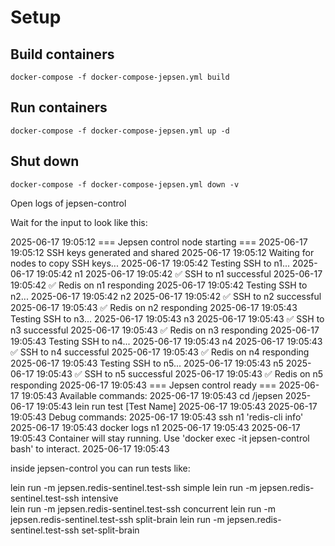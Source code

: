 # Setup
## Build containers
`docker-compose -f docker-compose-jepsen.yml build`
## Run containers 
`docker-compose -f docker-compose-jepsen.yml up -d`
## Shut down
`docker-compose -f docker-compose-jepsen.yml down -v`

Open logs of jepsen-control

Wait for the input to look like this:

2025-06-17 19:05:12 === Jepsen control node starting ===
2025-06-17 19:05:12 SSH keys generated and shared
2025-06-17 19:05:12 Waiting for nodes to copy SSH keys...
2025-06-17 19:05:42 Testing SSH to n1...
2025-06-17 19:05:42 n1
2025-06-17 19:05:42 ✅ SSH to n1 successful
2025-06-17 19:05:42 ✅ Redis on n1 responding
2025-06-17 19:05:42 Testing SSH to n2...
2025-06-17 19:05:42 n2
2025-06-17 19:05:42 ✅ SSH to n2 successful
2025-06-17 19:05:43 ✅ Redis on n2 responding
2025-06-17 19:05:43 Testing SSH to n3...
2025-06-17 19:05:43 n3
2025-06-17 19:05:43 ✅ SSH to n3 successful
2025-06-17 19:05:43 ✅ Redis on n3 responding
2025-06-17 19:05:43 Testing SSH to n4...
2025-06-17 19:05:43 n4
2025-06-17 19:05:43 ✅ SSH to n4 successful
2025-06-17 19:05:43 ✅ Redis on n4 responding
2025-06-17 19:05:43 Testing SSH to n5...
2025-06-17 19:05:43 n5
2025-06-17 19:05:43 ✅ SSH to n5 successful
2025-06-17 19:05:43 ✅ Redis on n5 responding
2025-06-17 19:05:43 === Jepsen control ready ===
2025-06-17 19:05:43 Available commands:
2025-06-17 19:05:43   cd /jepsen
2025-06-17 19:05:43   lein run test [Test Name]
2025-06-17 19:05:43 
2025-06-17 19:05:43 Debug commands:
2025-06-17 19:05:43   ssh n1 'redis-cli info'
2025-06-17 19:05:43   docker logs n1
2025-06-17 19:05:43 
2025-06-17 19:05:43 Container will stay running. Use 'docker exec -it jepsen-control bash' to interact.
2025-06-17 19:05:43

inside jepsen-control you can run tests like:

lein run -m jepsen.redis-sentinel.test-ssh simple
lein run -m jepsen.redis-sentinel.test-ssh intensive  
lein run -m jepsen.redis-sentinel.test-ssh concurrent
lein run -m jepsen.redis-sentinel.test-ssh split-brain
lein run -m jepsen.redis-sentinel.test-ssh set-split-brain
